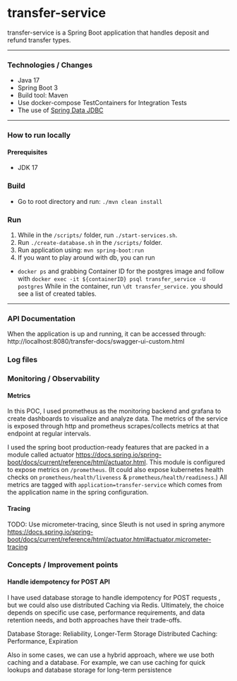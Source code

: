 
# transfer-service

transfer-service is a Spring Boot application that handles deposit and refund transfer types.

---

### Technologies / Changes
* Java 17
* Spring Boot 3
* Build tool: Maven
* Use docker-compose TestContainers for Integration Tests
* The use of [Spring Data JDBC](https://docs.spring.io/spring-data/jdbc/docs/current/reference/html/)

---

### How to run locally

#### Prerequisites

- JDK 17

### Build
- Go to root directory and run: `./mvn clean install`

### Run

1. While in the `/scripts/` folder, run `./start-services.sh`.
2. Run `./create-database.sh` in the `/scripts/` folder.
3. Run application using: `mvn spring-boot:run`
4. If you want to play around with db, you can run
  * `docker ps` and grabbing Container ID for the postgres image and follow with
   `docker exec -it ${containerID} psql transfer_service -U postgres` 
    While in the container, run `\dt transfer_service.` you should see a list of created tables.
---

### API Documentation
When the application is up and running, it can be accessed through: http://localhost:8080/transfer-docs/swagger-ui-custom.html

### Log files

### Monitoring / Observability

#### Metrics

In this POC, I used prometheus as the monitoring backend and grafana to create dashboards to visualize and analyze data.
The metrics of the service is exposed through http and prometheus scrapes/collects metrics at that endpoint at regular intervals. 

I used the spring boot production-ready features that are packed in a module
called actuator https://docs.spring.io/spring-boot/docs/current/reference/html/actuator.html.
This module is configured to expose metrics on `/prometheus`. 
(It could also expose kubernetes health checks on `prometheus/health/liveness` & `prometheus/health/readiness`.)
All metrics are tagged with `application=transfer-service` which comes from the application name in the spring configuration.

#### Tracing

TODO: Use micrometer-tracing, since Sleuth is not used in spring anymore
https://docs.spring.io/spring-boot/docs/current/reference/html/actuator.html#actuator.micrometer-tracing


### Concepts / Improvement points

#### Handle idempotency for POST API
I have used database storage to handle idempotency for POST requests , but we could also use distributed Caching via Redis.
Ultimately, the choice depends on specific use case, performance requirements, and data retention needs, and both approaches have their trade-offs.

Database Storage: Reliability, Longer-Term Storage
Distributed Caching: Performance, Expiration

Also in some cases, we can use a hybrid approach, where we use both caching and a database. 
For example, we can use caching for quick lookups and database storage for long-term persistence
